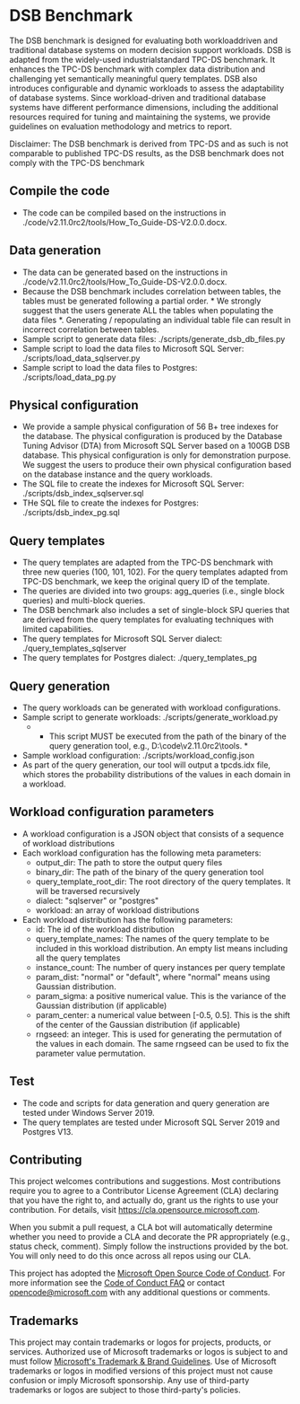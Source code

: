 # DSB Benchmark

The DSB benchmark is designed for evaluating both workloaddriven and traditional database systems on modern decision support workloads. DSB is adapted from the widely-used industrialstandard TPC-DS benchmark. It enhances the TPC-DS benchmark with complex data distribution and challenging yet semantically meaningful query templates. DSB also introduces configurable and dynamic workloads to assess the adaptability of database systems. Since workload-driven and traditional database systems have different performance dimensions, including the additional resources required for tuning and maintaining the systems, we provide guidelines on evaluation methodology and metrics to report.

Disclaimer: The DSB benchmark is derived from TPC-DS and as such is not comparable to published TPC-DS results,
as the DSB benchmark does not comply with the TPC-DS benchmark


## Compile the code
- The code can be compiled based on the instructions in ./code/v2.11.0rc2/tools/How_To_Guide-DS-V2.0.0.docx.

## Data generation
- The data can be generated based on the instructions in ./code/v2.11.0rc2/tools/How_To_Guide-DS-V2.0.0.docx.
- Because the DSB benchmark includes correlation between tables, the tables must be generated following a partial order. * We strongly suggest that the users generate ALL the tables when populating the data files *. Generating / repopulating an individual table file can result in incorrect correlation between tables.
- Sample script to generate data files: ./scripts/generate_dsb_db_files.py
- Sample script to load the data files to Microsoft SQL Server: ./scripts/load_data_sqlserver.py
- Sample script to load the data files to Postgres: ./scripts/load_data_pg.py

## Physical configuration
- We provide a sample physical configuration of 56 B+ tree indexes for the database. The physical configuration is produced by the Database Tuning Advisor (DTA) from Microsoft SQL Server based on a 100GB DSB database. This physical configuration is only for demonstration purpose. We suggest the users to produce their own physical configuration based on the database instance and the query workloads.
- The SQL file to create the indexes for Microsoft SQL Server: ./scripts/dsb_index_sqlserver.sql
- THe SQL file to create the indexes for Postgres: ./scripts/dsb_index_pg.sql

## Query templates
- The query templates are adapted from the TPC-DS benchmark with three new queries (100, 101, 102). For the query templates adapted from TPC-DS benchmark, we keep the original query ID of the template.
- The queries are divided into two groups: agg_queries (i.e., single block queries) and multi-block queries.
- The DSB benchmark also includes a set of single-block SPJ queries that are derived from the query templates for evaluating techniques with limited capabilities.
- The query templates for Microsoft SQL Server dialect: ./query_templates_sqlserver
- The query templates for Postgres dialect: ./query_templates_pg

## Query generation
- The query workloads can be generated with workload configurations.
- Sample script to generate workloads: ./scripts/generate_workload.py
	- * This script MUST be executed from the path of the binary of the query generation tool, e.g., D:\code\v2.11.0rc2\tools. *
- Sample workload configuration: ./scripts/workload_config.json
- As part of the query generation, our tool will output a tpcds.idx file, which stores the probability distributions of the values in each domain in a workload.

## Workload configuration parameters
- A workload configuration is a JSON object that consists of a sequence of workload distributions
- Each workload configuration has the following meta parameters:
	- output_dir: The path to store the output query files
	- binary_dir: The path of the binary of the query generation tool
	- query_template_root_dir: The root directory of the query templates. It will be traversed recursively
	- dialect: "sqlserver" or "postgres"
	- workload: an array of workload distributions
- Each workload distribution has the following parameters:
	- id: The id of the workload distribution
	- query_template_names: The names of the query template to be included in this workload distribution. An empty list means including all the query templates
	- instance_count: The number of query instances per query template
	- param_dist: "normal" or "default", where "normal" means using Gaussian distribution.
	- param_sigma: a positive numerical value. This is the variance of the Gaussian distribution (if applicable)
	- param_center: a numerical value between [-0.5, 0.5]. This is the shift of the center of the Gaussian distribution (if applicable)
	- rngseed: an integer. This is used for generating the permutation of the values in each domain. The same rngseed can be used to fix the parameter value permutation.

## Test
- The code and scripts for data generation and query generation are tested under Windows Server 2019.
- The query templates are tested under Microsoft SQL Server 2019 and Postgres V13.


## Contributing

This project welcomes contributions and suggestions.  Most contributions require you to agree to a
Contributor License Agreement (CLA) declaring that you have the right to, and actually do, grant us
the rights to use your contribution. For details, visit https://cla.opensource.microsoft.com.

When you submit a pull request, a CLA bot will automatically determine whether you need to provide
a CLA and decorate the PR appropriately (e.g., status check, comment). Simply follow the instructions
provided by the bot. You will only need to do this once across all repos using our CLA.

This project has adopted the [Microsoft Open Source Code of Conduct](https://opensource.microsoft.com/codeofconduct/).
For more information see the [Code of Conduct FAQ](https://opensource.microsoft.com/codeofconduct/faq/) or
contact [opencode@microsoft.com](mailto:opencode@microsoft.com) with any additional questions or comments.

## Trademarks

This project may contain trademarks or logos for projects, products, or services. Authorized use of Microsoft
trademarks or logos is subject to and must follow
[Microsoft's Trademark & Brand Guidelines](https://www.microsoft.com/en-us/legal/intellectualproperty/trademarks/usage/general).
Use of Microsoft trademarks or logos in modified versions of this project must not cause confusion or imply Microsoft sponsorship.
Any use of third-party trademarks or logos are subject to those third-party's policies.
